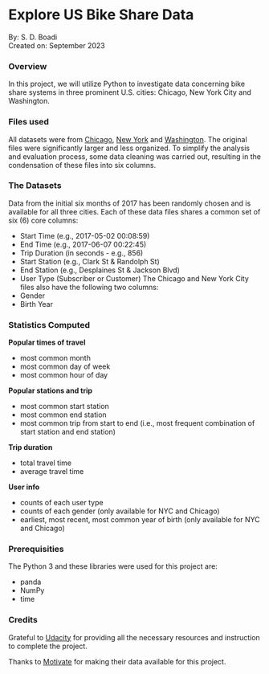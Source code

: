 # Explore US Bike Share Data
By: S. D. Boadi<br>
Created on: September 2023


### Overview
In this project, we will utilize Python to investigate data concerning bike share systems in three prominent U.S. cities: Chicago, New York City and Washington.


### Files used
All datasets were from [Chicago](https://www.divvybikes.com/system-data), [New York](https://www.citibikenyc.com/system-data) and [Washington](https://www.capitalbikeshare.com/system-data).
The original files were significantly larger and less organized. To simplify the analysis and evaluation process, some data cleaning was carried out, resulting in the condensation of these files into six columns.


### The Datasets
Data from the initial six months of 2017 has been randomly chosen and is available for all three cities. Each of these data files shares a common set of six (6) core columns:
* Start Time (e.g., 2017-05-02 00:08:59)
* End Time (e.g., 2017-06-07 00:22:45)
* Trip Duration (in seconds - e.g., 856)
* Start Station (e.g., Clark St & Randolph St)
* End Station (e.g., Desplaines St & Jackson Blvd)
* User Type (Subscriber or Customer)
The Chicago and New York City files also have the following two columns:
* Gender
* Birth Year


### Statistics Computed 
**Popular times of travel**
* most common month
* most common day of week
* most common hour of day

**Popular stations and trip**
* most common start station
* most common end station
* most common trip from start to end (i.e., most frequent combination of start station and end station)

**Trip duration**
* total travel time
* average travel time

**User info**
* counts of each user type
* counts of each gender (only available for NYC and Chicago)
* earliest, most recent, most common year of birth (only available for NYC and Chicago)


### Prerequisities
The Python 3 and these libraries were used for this project are:
- panda  
- NumPy
- time


### Credits
Grateful to [Udacity](https://www.udacity.com/) for providing all the necessary resources and instruction to complete the project.

Thanks to [Motivate](https://www.motivateco.com/) for making their data available for this project.